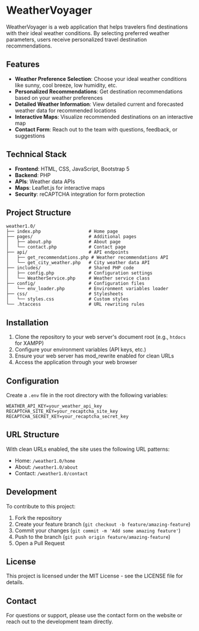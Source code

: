 # WeatherVoyager

WeatherVoyager is a web application that helps travelers find destinations with their ideal weather conditions. By selecting preferred weather parameters, users receive personalized travel destination recommendations.

## Features

- **Weather Preference Selection**: Choose your ideal weather conditions like sunny, cool breeze, low humidity, etc.
- **Personalized Recommendations**: Get destination recommendations based on your weather preferences
- **Detailed Weather Information**: View detailed current and forecasted weather data for recommended locations
- **Interactive Maps**: Visualize recommended destinations on an interactive map
- **Contact Form**: Reach out to the team with questions, feedback, or suggestions

## Technical Stack

- **Frontend**: HTML, CSS, JavaScript, Bootstrap 5
- **Backend**: PHP
- **APIs**: Weather data APIs
- **Maps**: Leaflet.js for interactive maps
- **Security**: reCAPTCHA integration for form protection

## Project Structure

```
weather1.0/
├── index.php                  # Home page
├── pages/                     # Additional pages
│   ├── about.php              # About page
│   └── contact.php            # Contact page
├── api/                       # API endpoints
│   ├── get_recommendations.php # Weather recommendations API
│   └── get_city_weather.php   # City weather data API
├── includes/                  # Shared PHP code
│   ├── config.php             # Configuration settings
│   └── WeatherService.php     # Weather service class
├── config/                    # Configuration files
│   └── env_loader.php         # Environment variables loader
├── css/                       # Stylesheets
│   └── styles.css             # Custom styles
└── .htaccess                  # URL rewriting rules
```

## Installation

1. Clone the repository to your web server's document root (e.g., `htdocs` for XAMPP)
2. Configure your environment variables (API keys, etc.)
3. Ensure your web server has mod_rewrite enabled for clean URLs
4. Access the application through your web browser

## Configuration

Create a `.env` file in the root directory with the following variables:
```
WEATHER_API_KEY=your_weather_api_key
RECAPTCHA_SITE_KEY=your_recaptcha_site_key
RECAPTCHA_SECRET_KEY=your_recaptcha_secret_key
```

## URL Structure

With clean URLs enabled, the site uses the following URL patterns:
- Home: `/weather1.0/home`
- About: `/weather1.0/about`
- Contact: `/weather1.0/contact`

## Development

To contribute to this project:
1. Fork the repository
2. Create your feature branch (`git checkout -b feature/amazing-feature`)
3. Commit your changes (`git commit -m 'Add some amazing feature'`)
4. Push to the branch (`git push origin feature/amazing-feature`)
5. Open a Pull Request

## License

This project is licensed under the MIT License - see the LICENSE file for details.

## Contact

For questions or support, please use the contact form on the website or reach out to the development team directly.
